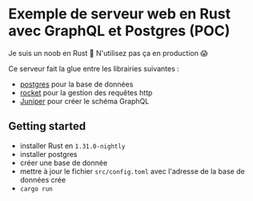 # Exemple de serveur web en Rust avec GraphQL et Postgres (POC)

Je suis un noob en Rust 🤘 N'utilisez pas ça en production 😱

Ce serveur fait la glue entre les librairies suivantes :

- [postgres](https://github.com/sfackler/rust-postgres) pour la base de données
- [rocket](https://rocket.rs/) pour la gestion des requêtes http
- [Juniper](https://github.com/graphql-rust/juniper) pour créer le schéma GraphQL

## Getting started

- installer Rust en `1.31.0-nightly`
- installer postgres
- créer une base de donnée
- mettre à jour le fichier `src/config.toml` avec l'adresse de la base de données crée
- `cargo run`
